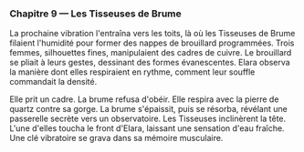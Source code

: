 <!-- desire: étendre sa perception en suivant les Tisseuses -->
<!-- fear: dissoudre son identité dans la brume programmée -->
<!-- cost: céder le contrôle du quartz aux respirations collectives -->

### Chapitre 9 — Les Tisseuses de Brume
La prochaine vibration l'entraîna vers les toits, là où les Tisseuses de Brume filaient l'humidité pour former des nappes de brouillard programmées. Trois femmes, silhouettes fines, manipulaient des cadres de cuivre. Le brouillard se pliait à leurs gestes, dessinant des formes évanescentes. Elara observa la manière dont elles respiraient en rythme, comment leur souffle commandait la densité.

Elle prit un cadre. La brume refusa d'obéir. Elle respira avec la pierre de quartz contre sa gorge. La brume s'épaissit, puis se résorba, révélant une passerelle secrète vers un observatoire. Les Tisseuses inclinèrent la tête. L'une d'elles toucha le front d'Elara, laissant une sensation d'eau fraîche. Une clé vibratoire se grava dans sa mémoire musculaire.
